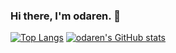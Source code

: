 ### Hi there, I'm odaren. 👋

[![Top Langs](https://github-readme-stats.vercel.app/api/top-langs/?username=odaren&layout=compact)](https://github.com/odaren/github-readme-stats)
[![odaren's GitHub stats](https://github-readme-stats.vercel.app/api?username=odaren&theme=vue-dark&show_icons=true)](https://github.com/odaren/github-readme-stats)

<!--
**odaren/odaren** is a ✨ _special_ ✨ repository because its `README.md` (this file) appears on your GitHub profile.

Here are some ideas to get you started:

- 🔭 I’m currently working on ...
- 🌱 I’m currently learning ...
- 👯 I’m looking to collaborate on ...
- 🤔 I’m looking for help with ...
- 💬 Ask me about ...
- 📫 How to reach me: ...
- 😄 Pronouns: ...
- ⚡ Fun fact: ...
-->
